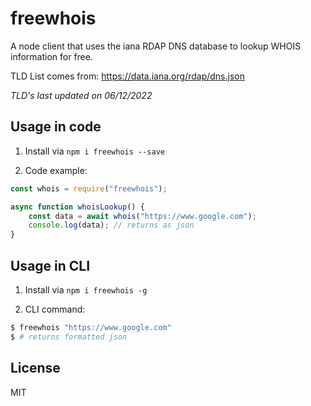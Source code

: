 # freewhois

A node client that uses the iana RDAP DNS database to lookup WHOIS information for free.

TLD List comes from: https://data.iana.org/rdap/dns.json

*TLD's last updated on 06/12/2022*

## Usage in code

1. Install via `npm i freewhois --save`

2. Code example:

```javascript
const whois = require("freewhois");

async function whoisLookup() {
    const data = await whois("https://www.google.com");
    console.log(data); // returns as json
}

```

## Usage in CLI

1. Install via `npm i freewhois -g`

2. CLI command:

```bash
$ freewhois "https://www.google.com"
$ # returns formatted json
```

## License

MIT
